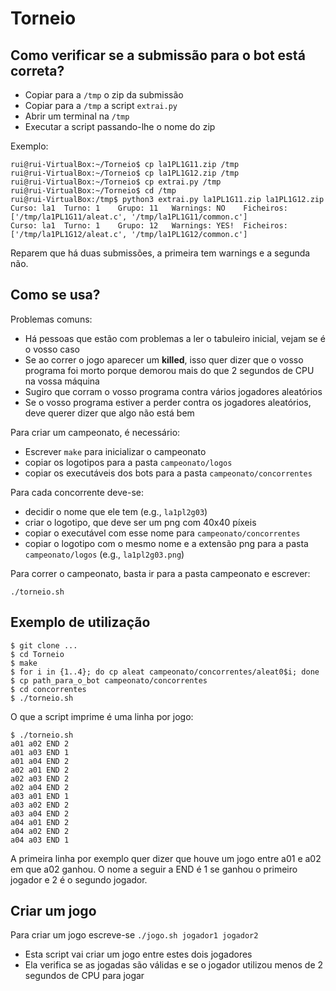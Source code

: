 # Torneio

## Como verificar se a submissão para o bot está correta?

* Copiar para a `/tmp` o zip da submissão
* Copiar para a `/tmp` a script `extrai.py`
* Abrir um terminal na `/tmp`
* Executar a script passando-lhe o nome do zip

Exemplo:

```
rui@rui-VirtualBox:~/Torneio$ cp la1PL1G11.zip /tmp
rui@rui-VirtualBox:~/Torneio$ cp la1PL1G12.zip /tmp
rui@rui-VirtualBox:~/Torneio$ cp extrai.py /tmp
rui@rui-VirtualBox:~/Torneio$ cd /tmp
rui@rui-VirtualBox:/tmp$ python3 extrai.py la1PL1G11.zip la1PL1G12.zip 
Curso: la1	Turno: 1	Grupo: 11	Warnings: NO	Ficheiros: ['/tmp/la1PL1G11/aleat.c', '/tmp/la1PL1G11/common.c']
Curso: la1	Turno: 1	Grupo: 12	Warnings: YES!	Ficheiros: ['/tmp/la1PL1G12/aleat.c', '/tmp/la1PL1G12/common.c']
```

Reparem que há duas submissões, a primeira tem warnings e a segunda não.

## Como se usa?

Problemas comuns:

* Há pessoas que estão com problemas a ler o tabuleiro inicial, vejam se é o vosso caso
* Se ao correr o jogo aparecer um __killed__, isso quer dizer que o vosso programa foi morto porque demorou mais do que 2 segundos de CPU na vossa máquina
* Sugiro que corram o vosso programa contra vários jogadores aleatórios
* Se o vosso programa estiver a perder contra os jogadores aleatórios, deve querer dizer que algo não está bem

Para criar um campeonato, é necessário:

* Escrever `make` para inicializar o campeonato
* copiar os logotipos para a pasta `campeonato/logos`
* copiar os executáveis dos bots para a pasta `campeonato/concorrentes`

Para cada concorrente deve-se:
* decidir o nome que ele tem (e.g., `la1pl2g03`)
* criar o logotipo, que deve ser um png com 40x40 píxeis
* copiar o executável com esse nome para `campeonato/concorrentes`
* copiar o logotipo com o mesmo nome e a extensão png para a pasta `campeonato/logos` (e.g., `la1pl2g03.png`)

Para correr o campeonato, basta ir para a pasta campeonato e escrever:

```
./torneio.sh
```

## Exemplo de utilização
```
$ git clone ...
$ cd Torneio
$ make
$ for i in {1..4}; do cp aleat campeonato/concorrentes/aleat0$i; done
$ cp path_para_o_bot campeonato/concorrentes
$ cd concorrentes
$ ./torneio.sh
```

O que a script imprime é uma linha por jogo:

```
$ ./torneio.sh 
a01 a02 END 2
a01 a03 END 1
a01 a04 END 2
a02 a01 END 2
a02 a03 END 2
a02 a04 END 2
a03 a01 END 1
a03 a02 END 2
a03 a04 END 2
a04 a01 END 2
a04 a02 END 2
a04 a03 END 1
```

A primeira linha por exemplo quer dizer que houve um jogo entre a01 e a02 em que a02 ganhou. O nome a seguir a END é 1 se ganhou o primeiro jogador e 2 é o segundo jogador.

## Criar um jogo
Para criar um jogo escreve-se `./jogo.sh jogador1 jogador2`

* Esta script vai criar um jogo entre estes dois jogadores
* Ela verifica se as jogadas são válidas e se o jogador utilizou menos de 2 segundos de CPU para jogar
